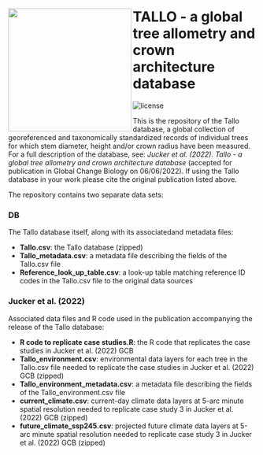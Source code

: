  <img src="https://github.com/selva-lab-repo/TALLO/blob/48d7cd593391e0695ca06b61ed364878bb4f771f/Ancillary/Tallo%20logo.jpg" align="left" width=250/> TALLO - a global tree allometry and crown architecture database
======================================================================================================
![license](https://img.shields.io/badge/Licence-GPL--3-blue.svg) 

This is the repository of the Tallo database, a global collection of georeferenced and taxonomically standardized records of individual trees for which stem diameter, height and/or crown radius have been measured. For a full description of the database, see: *Jucker et al. (2022). Tallo - a global tree allometry and crown architecture database* (accepted for publication in Global Change Biology on 06/06/2022). If using the Tallo database in your work please cite the original publication listed above.

The repository contains two separate data sets:

### DB

The Tallo database itself, along with its associatedand metadata files:

- **Tallo.csv**: the Tallo database (zipped)
- **Tallo_metadata.csv**: a metadata file describing the fields of the Tallo.csv file
- **Reference_look_up_table.csv**: a look-up table matching reference ID codes in the Tallo.csv file to the original data sources
    

### Jucker et al. (2022)

Associated data files and R code used in the publication accompanying the release of the Tallo database:

- **R code to replicate case studies.R**: the R code that replicates the case studies in Jucker et al. (2022) GCB
- **Tallo_environment.csv**: environmental data layers for each tree in the Tallo.csv file needed to replicate the case studies in Jucker et al. (2022) GCB (zipped)
- **Tallo_environment_metadata.csv**: a metadata file describing the fields of the Tallo_environment.csv file
- **current_climate.csv**: current-day climate data layers at 5-arc minute spatial resolution needed to replicate case study 3 in Jucker et al. (2022) GCB (zipped)
- **future_climate_ssp245.csv**: projected future climate data layers at 5-arc minute spatial resolution needed to replicate case study 3 in Jucker et al. (2022) GCB (zipped)
